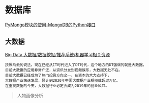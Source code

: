 # 数据库

[PyMongo模块的使用-MongoDB的Python接口](http://blog.topspeedsnail.com/archives/10790)



## 大数据 

[Big Data 大数据/数据挖掘/推荐系统/机器学习相关资源 ](https://github.com/Ewenwan/Big-Data-Resources/blob/master/README.md)


    按照马云的说法，现在已经从IT时代进入了DT时代，这个地方的DT强调的就是大数据。
    目前大数据的应用非常广泛，从资讯分发到视频娱乐，大数据无处不在。
    目前大数据已经成为了热门投资方向之一，在资本的大力支持下，
    大数据产业快速发展，预计到2020年中国大数据产业规模或超过万亿。
    在重视数据的今天，大数据行业必定会成为2019年的创业风口。

> 人物画像分析
